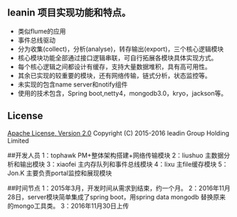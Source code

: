 ## leanin 项目实现功能和特点。

* 类似flume的应用
* 事件总线驱动
* 分为收集(collect)，分析(analyse)，转存输出(export)，三个核心逻辑模块
* 核心模块功能全部通过接口逻辑串联，可自行拓展各模块具体实现方式。
* 每个核心逻辑之间都设计有缓存，支持大量数据堆积，具有高可用性。
* 其余已实现的较重要的模块，还有网络传输，链式分析，状态监控等。
* 未实现的包含name server和notify组件
* 使用的技术包含，Spring boot,netty4，mongodb3.0，kryo，jackson等。

## License
[Apache License, Version 2.0](http://www.apache.org/licenses/LICENSE-2.0.html) Copyright (C) 2015-2016 leadin Group Holding Limited

##开发人员
1：tophawk PM+整体架构搭建+网络传输模块
2：liushuo 主数据分析和输出模块
3：xiaofei 主内存队列和事件总线模块
4：lixu 主file缓存模块
5：Jon.K 主要负责portal监控和展现模块

##时间节点
1：2015年3月，开发时间从需求到结束，约一个月。
2：2016年11月28日，server模块简单集成了spring boot，用spring data mongodb 替换原来的mongo工具类。
3：2016年11月30日上传